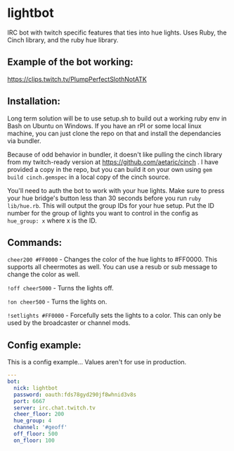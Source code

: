 # lightbot
IRC bot with twitch specific features that ties into hue lights. Uses Ruby, the Cinch library, and the ruby hue library.

## Example of the bot working:
  https://clips.twitch.tv/PlumpPerfectSlothNotATK
  
## Installation:
Long term solution will be to use setup.sh to build out a working ruby env in Bash on Ubuntu on Windows. If you have an rPI or some local linux machine, you can just clone the repo on that and install the dependancies via bundler. 

Because of odd behavior in bundler, it doesn't like pulling the cinch library from my twitch-ready version at https://github.com/aetaric/cinch . I have provided a copy in the repo, but you can build it on your own using `gem build cinch.gemspec` in a local copy of the cinch source.

You'll need to auth the bot to work with your hue lights. Make sure to press your hue bridge's button less than 30 seconds before you run `ruby lib/hue.rb`. This will output the group IDs for your hue setup. Put the ID number for the group of lights you want to control in the config as `hue_group: x` where x is the ID.

## Commands:
`cheer200 #FF0000`   - Changes the color of the hue lights to #FF0000. This supports all cheermotes as well. You can use a resub or sub message to change the color as well.

`!off cheer5000`     - Turns the lights off.

`!on cheer500`       - Turns the lights on.

`!setlights #FF0000` - Forcefully sets the lights to a color. This can only be used by the broadcaster or channel mods.

## Config example:
This is a config example... Values aren't for use in production.

```yaml
---
bot:
  nick: lightbot
  password: oauth:fds78gyd290jf8whnid3v8s
  port: 6667
  server: irc.chat.twitch.tv
  cheer_floor: 200
  hue_group: 4
  channel: '#geoff'
  off_floor: 500
  on_floor: 100
